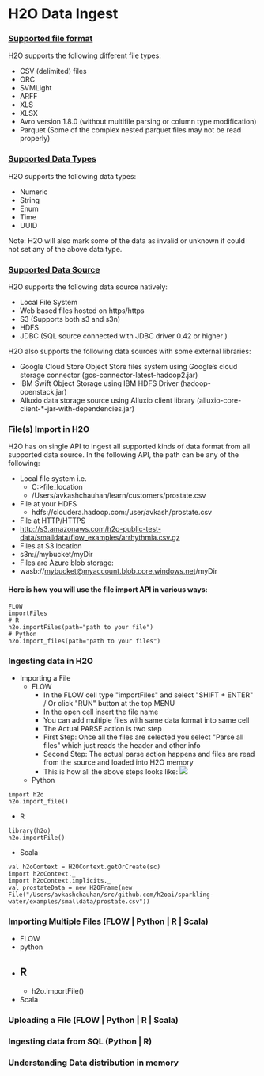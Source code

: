 # H2O Data Ingest #

### [Supported file format](https://github.com/Avkash/mldl/blob/master/orgs/h2o/guide/h2o_data_ingest.md#supportedfileformat) ###
H2O supports the following different file types:
 - CSV (delimited) files
 - ORC
 - SVMLight
 - ARFF
 - XLS
 - XLSX
 - Avro version 1.8.0 (without multifile parsing or column type modification)
 - Parquet (Some of the complex nested parquet files may not be read properly)

### [Supported Data Types](https://github.com/Avkash/mldl/blob/master/orgs/h2o/guide/h2o_data_ingest.md#supporteddatatypes) ###
H2O supports the following data types:
- Numeric
- String
- Enum
- Time
- UUID

Note: H2O will also mark some of the data as invalid or unknown if could not set any of the above data type.

### [Supported Data Source](https://github.com/Avkash/mldl/blob/master/orgs/h2o/guide/h2o_data_ingest.md#supporteddatasources) ###
H2O supports the following data source natively:
- Local File System
- Web based files hosted on https/https
- S3 (Supports both s3 and s3n)
- HDFS 
- JDBC (SQL source connected with JDBC driver 0.42 or higher )

H2O also supports the following data sources with some external libraries:
- Google Cloud Store Object Store files system using Google’s cloud storage connector (gcs-connector-latest-hadoop2.jar)
- IBM Swift Object Storage using IBM HDFS Driver (hadoop-openstack.jar)
- Alluxio data storage source using Alluxio client library (alluxio-core-client-*-jar-with-dependencies.jar)

### File(s) Import in H2O ##

H2O has on single API to ingest all supported kinds of data format from all supported data source. In the following API, the path can be any of the following:
- Local file system i.e.
  - C:\>file_location
  - /Users/avkashchauhan/learn/customers/prostate.csv
- File at your HDFS
  - hdfs://cloudera.hadoop.com:/user/avkash/prostate.csv
- File at HTTP/HTTPS
 - http://s3.amazonaws.com/h2o-public-test-data/smalldata/flow_examples/arrhythmia.csv.gz
- Files at S3 location
 - s3n://mybucket/myDir
- Files are Azure blob storage:
 - wasb://mybucket@myaccount.blob.core.windows.net/myDir 

#### Here is how you will use the file import API in various ways: ####

```
FLOW
importFiles
# R
h2o.importFiles(path="path to your file")
# Python
h2o.import_files(path="path to your files")
```


### Ingesting data in H2O ###
 - Importing a File
   - FLOW
      - In the FLOW cell type "importFiles" and select "SHIFT + ENTER" / Or click "RUN" button at the top MENU
      - In the open cell insert the file name
      - You can add multiple files with same data format into same cell
      - The Actual PARSE action is two step
      - First Step: Once all the files are selected you select "Parse all files" which just reads the header and other info
      - Second Step: The actual parse action happens and files are read from the source and loaded into H2O memory
      - This is how all the above steps looks like:
      ![](https://github.com/Avkash/mldl/blob/master/images/flow-file-ingest.png?raw=true)
   - Python
```  
import h2o
h2o.import_file()
``` 
  - R
```  
library(h2o)
h2o.importFile()
```      
   - Scala
```   
val h2oContext = H2OContext.getOrCreate(sc)
import h2oContext._
import h2oContext.implicits._
val prostateData = new H2OFrame(new File("/Users/avkashchauhan/src/github.com/h2oai/sparkling-water/examples/smalldata/prostate.csv"))
```

### Importing Multiple Files (FLOW | Python | R | Scala) ###
   - FLOW
   - python
   - R
     - 
     - h2o.importFile()
   - Scala
   
### Uploading a File (FLOW | Python | R | Scala) ###

### Ingesting data from SQL (Python | R) ###

### Understanding Data distribution in memory ###

